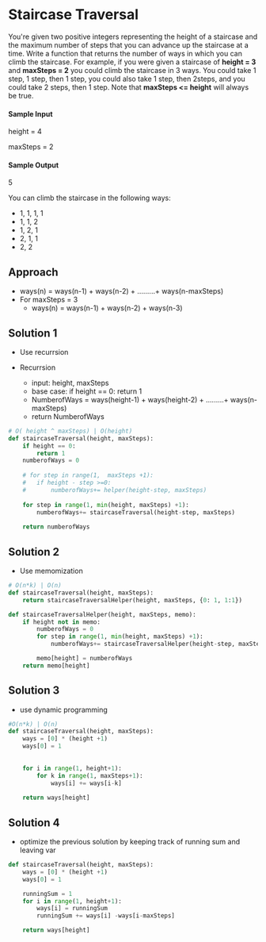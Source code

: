 # Staircase Traversal
You're given two positive integers representing the height of a staircase and the maximum number of steps
that you can advance up the staircase at a time. Write a function that returns the number of ways in which
you can climb the staircase. For example, if you were given a staircase of **height = 3** and **maxSteps = 2** 
you could climb the staircase in 3 ways. 
You could take 1 step, 1 step, then 1 step,
you could also take 1 step, then 2steps, 
and you could take 2 steps, then 1 step. Note that **maxSteps <= height** will always be true.

#### Sample Input
height = 4

maxSteps = 2
#### Sample Output
5

You can climb the staircase in the following ways:
- 1, 1, 1, 1
- 1, 1, 2
- 1, 2, 1
- 2, 1, 1
- 2, 2

## Approach

- ways(n) = ways(n-1) + ways(n-2) + .........+ ways(n-maxSteps) 
- For maxSteps = 3
  - ways(n) =   ways(n-1) + ways(n-2) + ways(n-3)

## Solution 1
- Use recurrsion

- Recurrsion
  - input: height, maxSteps
  - base case: if height == 0: return 1
  - NumberofWays = ways(height-1) + ways(height-2) + .........+ ways(n-maxSteps) 
  - return NumberofWays
```python
# O( height ^ maxSteps) | O(height)
def staircaseTraversal(height, maxSteps):
	if height == 0:
		return 1
	numberofWays = 0
	
	# for step in range(1,  maxSteps +1):
	# 	if height - step >=0:
	# 		numberofWays+= helper(height-step, maxSteps)
	
	for step in range(1, min(height, maxSteps) +1):
		numberofWays+= staircaseTraversal(height-step, maxSteps)
			
	return numberofWays
```

## Solution 2
- Use memomization

```python
# O(n*k) | O(n)
def staircaseTraversal(height, maxSteps):
	return staircaseTraversalHelper(height, maxSteps, {0: 1, 1:1})

def staircaseTraversalHelper(height, maxSteps, memo):
	if height not in memo:
		numberofWays = 0
		for step in range(1, min(height, maxSteps) +1):
			numberofWays+= staircaseTraversalHelper(height-step, maxSteps, memo)

		memo[height] = numberofWays
	return memo[height]
```

## Solution 3
- use dynamic programming

```python
#O(n*k) | O(n)
def staircaseTraversal(height, maxSteps):
	ways = [0] * (height +1)
	ways[0] = 1
	
	
	for i in range(1, height+1):
		for k in range(1, maxSteps+1):
			ways[i] += ways[i-k] 
	
	return ways[height]
```

## Solution 4

- optimize the previous solution by keeping track of running sum and leaving var

```python
def staircaseTraversal(height, maxSteps):
	ways = [0] * (height +1)
	ways[0] = 1

	runningSum = 1
	for i in range(1, height+1):
		ways[i] = runningSum
		runningSum += ways[i] -ways[i-maxSteps]

	return ways[height]
  
  ```
